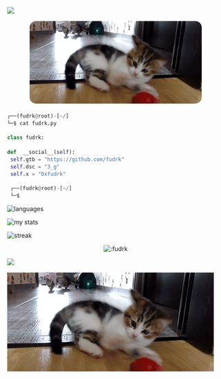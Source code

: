 <!-- <p align=center><img width=90% src="banner.gif"></img></p> -->


<a href="https://github.com/fudrk"><img src="https://raw.githubusercontent.com/fudrk/fudrk/main/img/a.gif"></a>


<p align="center">
  <img style="border-radius: 15px; display: block; margin: 0 auto; margin-bottom: 20px;" width="400" src="https://raw.githubusercontent.com/fudrk/fudrk/main/img/e.gif">
</p>












```python
┌──(fudrk@root)-[~/]
└─$ cat fudrk.py

class fudrk:

def  __social__(self):
 self.gtb = "https://github.com/fudrk"
 self.dsc = "3_g" 
 self.x = "0xfudrk"
  
 ┌──(fudrk@root)-[~/]
 └─$
```
![languages](https://github-readme-stats.vercel.app/api/top-langs/?username=fudrk&theme=material-palenight&custom_title=used%20languages!&hide_border=true&layout=compact&hide=Objective-C%2B%2B,Objective-C,Makefile,CMake)

![my stats](https://github-readme-stats.vercel.app/api?username=fudrk&theme=material-palenight&show_icons=true&disable_animations=false&custom_title=nerdy%20stats%20>.<&hide_border=true)

![streak](https://github-readme-streak-stats.herokuapp.com/?user=fudrk&theme=nightowl&hide_border=false)

<p align="center"><img src="https://count.getloli.com/get/@:fudrk" alt=":fudrk" /></p>

 



















![](https://raw.githubusercontent.com/Sutil/Sutil/2b2fad3bf54522bb30c8c170591fc68ff51b69e6/github-contribution-grid-snake2.svg)

<a href="https://github.com/fudrk/"><img src="https://raw.githubusercontent.com/fudrk/fudrk/main/img/69464190cb402b0eb03205567c32558e.gif"></a>
